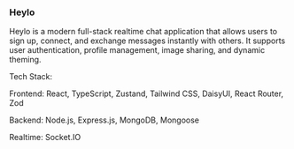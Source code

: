 ### Heylo
Heylo is a modern full-stack realtime chat application that allows users to sign up, connect, and exchange messages instantly with others. It supports user authentication, profile management, image sharing, and dynamic theming.

Tech Stack:

Frontend: React, TypeScript, Zustand, Tailwind CSS, DaisyUI, React Router, Zod

Backend: Node.js, Express.js, MongoDB, Mongoose

Realtime: Socket.IO
